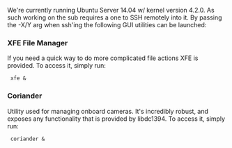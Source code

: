 We're currently running Ubuntu Server 14.04 w/ kernel version 4.2.0. As such working on the sub requires a one to SSH remotely into it. By passing the -X/Y arg when ssh'ing the following GUI utilities can be launched:

### XFE File Manager
If you need a quick way to do more complicated file actions XFE is provided. To access it, simply run: 

     xfe &

### Coriander 
Utility used for managing onboard cameras. It's incredibly robust, and exposes any functionality that is provided by libdc1394. To access it, simply run:
 
     coriander &
